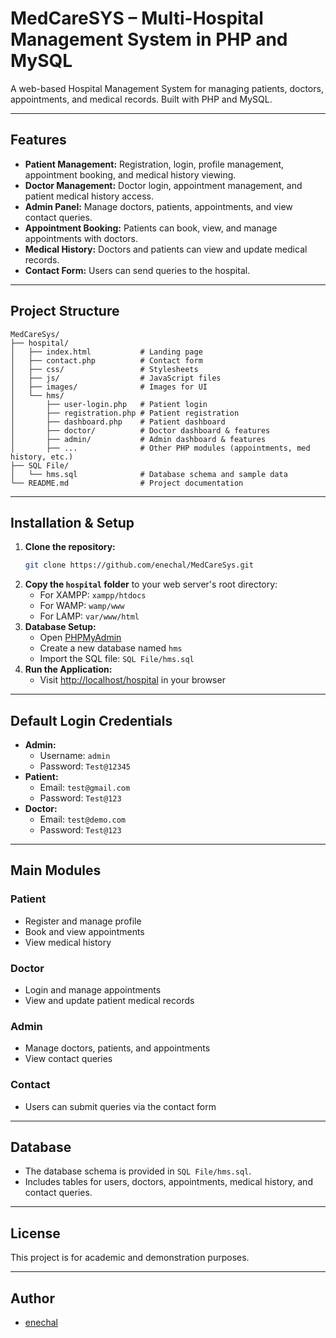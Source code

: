 # MedCareSYS – Multi-Hospital Management System in PHP and MySQL

A web-based Hospital Management System for managing patients, doctors, appointments, and medical records. Built with PHP and MySQL.

---

## Features

- **Patient Management:** Registration, login, profile management, appointment booking, and medical history viewing.
- **Doctor Management:** Doctor login, appointment management, and patient medical history access.
- **Admin Panel:** Manage doctors, patients, appointments, and view contact queries.
- **Appointment Booking:** Patients can book, view, and manage appointments with doctors.
- **Medical History:** Doctors and patients can view and update medical records.
- **Contact Form:** Users can send queries to the hospital.

---

## Project Structure

```
MedCareSys/
├── hospital/
│   ├── index.html           # Landing page
│   ├── contact.php          # Contact form
│   ├── css/                 # Stylesheets
│   ├── js/                  # JavaScript files
│   ├── images/              # Images for UI
│   └── hms/
│       ├── user-login.php   # Patient login
│       ├── registration.php # Patient registration
│       ├── dashboard.php    # Patient dashboard
│       ├── doctor/          # Doctor dashboard & features
│       ├── admin/           # Admin dashboard & features
│       ├── ...              # Other PHP modules (appointments, med history, etc.)
├── SQL File/
│   └── hms.sql              # Database schema and sample data
└── README.md                # Project documentation
```

---

## Installation & Setup

1. **Clone the repository:**
   ```bash
   git clone https://github.com/enechal/MedCareSys.git
   ```
2. **Copy the `hospital` folder** to your web server's root directory:
   - For XAMPP: `xampp/htdocs`
   - For WAMP: `wamp/www`
   - For LAMP: `var/www/html`
3. **Database Setup:**
   - Open [PHPMyAdmin](http://localhost/phpmyadmin)
   - Create a new database named `hms`
   - Import the SQL file: `SQL File/hms.sql`
4. **Run the Application:**
   - Visit [http://localhost/hospital](http://localhost/hospital) in your browser

---

## Default Login Credentials

- **Admin:**
  - Username: `admin`
  - Password: `Test@12345`
- **Patient:**
  - Email: `test@gmail.com`
  - Password: `Test@123`
- **Doctor:**
  - Email: `test@demo.com`
  - Password: `Test@123`

---

## Main Modules

### Patient
- Register and manage profile
- Book and view appointments
- View medical history

### Doctor
- Login and manage appointments
- View and update patient medical records

### Admin
- Manage doctors, patients, and appointments
- View contact queries

### Contact
- Users can submit queries via the contact form

---

## Database
- The database schema is provided in `SQL File/hms.sql`.
- Includes tables for users, doctors, appointments, medical history, and contact queries.

---

## License
This project is for academic and demonstration purposes.

---

## Author
- [enechal](https://github.com/enechal) 
